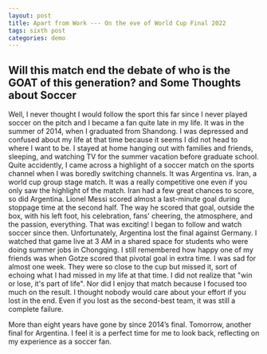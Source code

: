 ```yaml
---
layout: post
title: Apart from Work --- On the eve of World Cup Final 2022
tags: sixth post
categories: demo
---
```


## Will this match end the debate of who is the GOAT of this generation? and Some Thoughts about Soccer

Well, I never thought I would follow the sport this far since I never played soccer on the pitch and I became a fan quite late in my life. It was in the summer of 2014, when I graduated from Shandong. I was depressed and confused about my life at that time because it seems I did not head to where I want to be. I stayed at home hanging out with families and friends, sleeping, and watching TV for the summer vacation before graduate school. Quite accidently, I came across a highlight of a soccer match on the sports channel when I was boredly switching channels. It was Argentina vs. Iran, a world cup group stage match. It was a really competitive one even if you only saw the highlight of the match. Iran had a few great chances to score, so did Argentina. Lionel Messi scored almost a last-minute goal during stoppage time at the second half. The way he scored that goal, outside the box, with his left foot, his celebration, fans' cheering, the atmosphere, and the passion, everything. That was exciting! I began to follow and watch soccer since then. Unfortunately, Argentina lost the final against Germany. I watched that game live at 3 AM in a shared space for students who were doing summer jobs in Chongqing. I still remembered how happy one of my friends was when Gotze scored that pivotal goal in extra time. I was sad for almost one week. They were so close to the cup but missed it, sort of echoing what I had missed in my life at that time. I did not realize that "win or lose, it's part of life". Nor did I enjoy that match because I focused too much on the result. I thought nobody would care about your effort if you lost in the end. Even if you lost as the second-best team, it was still a complete failure.  

More than eight years have gone by since 2014’s final. Tomorrow, another final for Argentina.  I feel it is a perfect time for me to look back, reflecting on my experience as a soccer fan. 

